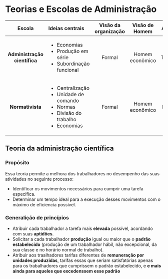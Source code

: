 # Teorias e Escolas de Administração

Escola | Ideias centrais | Visão da organização| Visão de Homem | Autor |Visão Crítica 
:----:|:----|:----:|:-----:|:------: | :-----:
**Administração científica**| <ul><li>Economias</li><li>Produção em série</li><li>Subordinação funcional</li></ul>| Formal|Homem econômico|Taylor |<ul><li>Supervalorização do operário </li><li>Visão microscópica do homem.</li></ul> 
**Normativista** | <ul> <li>Centralização</li> <li>Unidade de comando</li> <li>Normas</li> <li>Divisão do trabalho</li> <li>Economias</li> </ul>| Formal | Homem econômico | Fayol |<ul><li>Excesso de normas.</li><li>Cetralismo exagerado.</li></ul>




## Teoria da administração científica
### Propósito
Essa teoria permite a melhora dos trabalhadores no desempenho das suas atividades no seguinte processo:
* Identificar os movimentos necessários para cumprir uma tarefa específica.
* Determinar um tempo ideal para a execução desses movimentos com o máximo de eficiencia possível.
### Generalição de princípios
* Atribuir cada trabalhador a tarefa mais **elevada**  possível, acordando com suas **aptidões**.
* Solicitar a cada trabalhador **produção** igual ou maior que o **padrão estabelecido** (produção de um trabalhador hábil, não excepcional, da sua classe e no horário normal de trabalho).
* Atribuir aos traalhadores tarifas diferentes de **remuneração por unidades produzidas**, tarifas essas que seriam satisfatórias apenas para os trabalhadores que cumprissem o padrão estabelecido, e **e mais ainda para aqueles que excedenssem esse padrão**